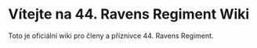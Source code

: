 # Vítejte na 44. Ravens Regiment Wiki

Toto je oficiální wiki pro členy a příznivce 44. Ravens Regiment.